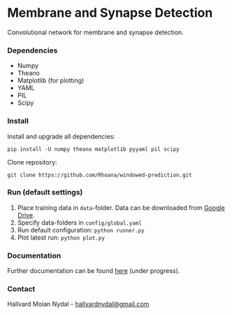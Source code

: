 # Membrane and Synapse Detection
Convolutional network for membrane and synapse detection.

### Dependencies
* Numpy
* Theano
* Matplotlib (for plotting)
* YAML
* PIL
* Scipy

### Install
Install and upgrade all dependencies:

`pip install -U numpy theano matplotlib pyyaml pil scipy `

Clone repository:

`git clone https://github.com/Rhoana/windowed-prediction.git`

### Run (default settings)
1. Place training data in `data`-folder. Data can be downloaded from [Google Drive](https://drive.google.com/drive/u/1/folders/0B016PpcCQHuVfmdYSEdxSGVHdDNuenJyQjdZdkRkUXVOamFzSEpua0hfSzNQX0xSLXpaMFU?ltmpl=drive).
2. Specify data-folders in `config/global.yaml`
3. Run default configuration: `python runner.py`
4. Plot latest run: `python plot.py`

### Documentation

Further documentation can be found [here](https://github.com/Rhoana/windowed-prediction/wiki) (under progress).

### Contact

Hallvard Moian Nydal - hallvardnydal@gmail.com



